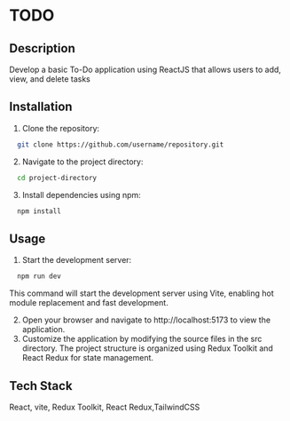 
# TODO

## Description

Develop a basic To-Do application using ReactJS that allows users to add, view, and delete tasks

## Installation

 1. Clone the repository:

```bash
  git clone https://github.com/username/repository.git
```
2. Navigate to the project directory:

```bash
  cd project-directory
```
3. Install dependencies using npm:

```bash
  npm install
```

    
## Usage

1. Start the development server:

```bash
  npm run dev
```
This command will start the development server using Vite, enabling hot module replacement and fast development.

2. Open your browser and navigate to http://localhost:5173 to view the application.
3. Customize the application by modifying the source files in the src directory. The project structure is organized using Redux Toolkit and React Redux for state management.


## Tech Stack

React, vite, Redux Toolkit, React Redux,TailwindCSS

